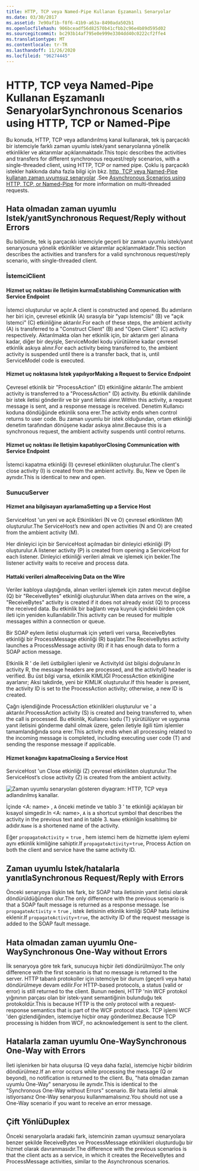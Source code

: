 ```yaml
---
title: HTTP, TCP veya Named-Pipe Kullanan Eşzamanlı Senaryolar
ms.date: 03/30/2017
ms.assetid: 7e90af1b-f8f6-41b9-a63a-8490ada502b1
ms.openlocfilehash: 906bceadf56d82570b41cfbb2c96e4b89d595d02
ms.sourcegitcommit: bc293b14af795e0e999e3304dd40c0222cf2ffe4
ms.translationtype: MT
ms.contentlocale: tr-TR
ms.lasthandoff: 11/26/2020
ms.locfileid: "96274445"
---
```

# <a name="synchronous-scenarios-using-http-tcp-or-named-pipe"></a><span data-ttu-id="1589f-102">HTTP, TCP veya Named-Pipe Kullanan Eşzamanlı Senaryolar</span><span class="sxs-lookup"><span data-stu-id="1589f-102">Synchronous Scenarios using HTTP, TCP or Named-Pipe</span></span>

<span data-ttu-id="1589f-103">Bu konuda, HTTP, TCP veya adlandırılmış kanal kullanarak, tek iş parçacıklı bir istemciyle farklı zaman uyumlu istek/yanıt senaryolarına yönelik etkinlikler ve aktarımlar açıklanmaktadır.</span><span class="sxs-lookup"><span data-stu-id="1589f-103">This topic describes the activities and transfers for different synchronous request/reply scenarios, with a single-threaded client, using HTTP, TCP or named pipe.</span></span> <span data-ttu-id="1589f-104">Çoklu iş parçacıklı istekler hakkında daha fazla bilgi için bkz. [http, TCP veya Named-Pipe kullanan zaman uyumsuz senaryolar](asynchronous-scenarios-using-http-tcp-or-named-pipe.md) .</span><span class="sxs-lookup"><span data-stu-id="1589f-104">See [Asynchronous Scenarios using HTTP, TCP, or Named-Pipe](asynchronous-scenarios-using-http-tcp-or-named-pipe.md) for more information on multi-threaded requests.</span></span>  
  
## <a name="synchronous-requestreply-without-errors"></a><span data-ttu-id="1589f-105">Hata olmadan zaman uyumlu Istek/yanıt</span><span class="sxs-lookup"><span data-stu-id="1589f-105">Synchronous Request/Reply without Errors</span></span>  

 <span data-ttu-id="1589f-106">Bu bölümde, tek iş parçacıklı istemciyle geçerli bir zaman uyumlu istek/yanıt senaryosuna yönelik etkinlikler ve aktarımlar açıklanmaktadır.</span><span class="sxs-lookup"><span data-stu-id="1589f-106">This section describes the activities and transfers for a valid synchronous request/reply scenario, with single-threaded client.</span></span>  
  
### <a name="client"></a><span data-ttu-id="1589f-107">İstemci</span><span class="sxs-lookup"><span data-stu-id="1589f-107">Client</span></span>  
  
#### <a name="establishing-communication-with-service-endpoint"></a><span data-ttu-id="1589f-108">Hizmet uç noktası ile Iletişim kurma</span><span class="sxs-lookup"><span data-stu-id="1589f-108">Establishing Communication with Service Endpoint</span></span>  

 <span data-ttu-id="1589f-109">İstemci oluşturulur ve açılır.</span><span class="sxs-lookup"><span data-stu-id="1589f-109">A client is constructed and opened.</span></span> <span data-ttu-id="1589f-110">Bu adımların her biri için, çevresel etkinlik (A) sırasıyla bir "yapı Istemcisi" (B) ve "açık Istemci" (C) etkinliğine aktarılır.</span><span class="sxs-lookup"><span data-stu-id="1589f-110">For each of these steps, the ambient activity (A) is transferred to a "Construct Client" (B) and "Open Client" (C) activity respectively.</span></span> <span data-ttu-id="1589f-111">Aktarılmakta olan her etkinlik için, bir aktarım geri alınana kadar, diğer bir deyişle, ServiceModel kodu yürütülene kadar çevresel etkinlik askıya alınır.</span><span class="sxs-lookup"><span data-stu-id="1589f-111">For each activity being transferred to, the ambient activity is suspended until there is a transfer back, that is, until ServiceModel code is executed.</span></span>  
  
#### <a name="making-a-request-to-service-endpoint"></a><span data-ttu-id="1589f-112">Hizmet uç noktasına Istek yapılıyor</span><span class="sxs-lookup"><span data-stu-id="1589f-112">Making a Request to Service Endpoint</span></span>  

 <span data-ttu-id="1589f-113">Çevresel etkinlik bir "ProcessAction" (D) etkinliğine aktarılır.</span><span class="sxs-lookup"><span data-stu-id="1589f-113">The ambient activity is transferred to a "ProcessAction" (D) activity.</span></span> <span data-ttu-id="1589f-114">Bu etkinlik dahilinde bir istek iletisi gönderilir ve bir yanıt iletisi alınır.</span><span class="sxs-lookup"><span data-stu-id="1589f-114">Within this activity, a request message is sent, and a response message is received.</span></span> <span data-ttu-id="1589f-115">Denetim Kullanıcı koduna döndüğünde etkinlik sona erer.</span><span class="sxs-lookup"><span data-stu-id="1589f-115">The activity ends when control returns to user code.</span></span> <span data-ttu-id="1589f-116">Bu zaman uyumlu bir istek olduğundan, ortam etkinliği denetim tarafından dönüşene kadar askıya alınır.</span><span class="sxs-lookup"><span data-stu-id="1589f-116">Because this is a synchronous request, the ambient activity suspends until control returns.</span></span>  
  
#### <a name="closing-communication-with-service-endpoint"></a><span data-ttu-id="1589f-117">Hizmet uç noktası ile Iletişim kapatılıyor</span><span class="sxs-lookup"><span data-stu-id="1589f-117">Closing Communication with Service Endpoint</span></span>  

 <span data-ttu-id="1589f-118">İstemci kapatma etkinliği (I) çevresel etkinlikten oluşturulur.</span><span class="sxs-lookup"><span data-stu-id="1589f-118">The client's close activity (I) is created from the ambient activity.</span></span> <span data-ttu-id="1589f-119">Bu, New ve Open ile aynıdır.</span><span class="sxs-lookup"><span data-stu-id="1589f-119">This is identical to new and open.</span></span>  
  
### <a name="server"></a><span data-ttu-id="1589f-120">Sunucu</span><span class="sxs-lookup"><span data-stu-id="1589f-120">Server</span></span>  
  
#### <a name="setting-up-a-service-host"></a><span data-ttu-id="1589f-121">Hizmet ana bilgisayarı ayarlama</span><span class="sxs-lookup"><span data-stu-id="1589f-121">Setting up a Service Host</span></span>  

 <span data-ttu-id="1589f-122">ServiceHost 'un yeni ve açık Etkinlikleri (N ve O) çevresel etkinlikten (M) oluşturulur.</span><span class="sxs-lookup"><span data-stu-id="1589f-122">The ServiceHost’s new and open activities (N and O) are created from the ambient activity (M).</span></span>  
  
 <span data-ttu-id="1589f-123">Her dinleyici için bir ServiceHost açılmadan bir dinleyici etkinliği (P) oluşturulur.</span><span class="sxs-lookup"><span data-stu-id="1589f-123">A listener activity (P) is created from opening a ServiceHost for each listener.</span></span> <span data-ttu-id="1589f-124">Dinleyici etkinliği verileri almak ve işlemek için bekler.</span><span class="sxs-lookup"><span data-stu-id="1589f-124">The listener activity waits to receive and process data.</span></span>  
  
#### <a name="receiving-data-on-the-wire"></a><span data-ttu-id="1589f-125">Hattaki verileri alma</span><span class="sxs-lookup"><span data-stu-id="1589f-125">Receiving Data on the Wire</span></span>  

 <span data-ttu-id="1589f-126">Veriler kabloya ulaştığında, alınan verileri işlemek için zaten mevcut değilse (Q) bir "ReceiveBytes" etkinliği oluşturulur.</span><span class="sxs-lookup"><span data-stu-id="1589f-126">When data arrives on the wire, a "ReceiveBytes" activity is created if it does not already exist (Q) to process the received data.</span></span> <span data-ttu-id="1589f-127">Bu etkinlik bir bağlantı veya kuyruk içindeki birden çok ileti için yeniden kullanılabilir.</span><span class="sxs-lookup"><span data-stu-id="1589f-127">This activity can be reused for multiple messages within a connection or queue.</span></span>  
  
 <span data-ttu-id="1589f-128">Bir SOAP eylem iletisi oluşturmak için yeterli veri varsa, ReceiveBytes etkinliği bir ProcessMessage etkinliği (R) başlatır.</span><span class="sxs-lookup"><span data-stu-id="1589f-128">The ReceiveBytes activity launches a ProcessMessage activity (R) if it has enough data to form a SOAP action message.</span></span>  
  
 <span data-ttu-id="1589f-129">Etkinlik R ' de ileti üstbilgileri işlenir ve ActivityId üst bilgisi doğrulanır.</span><span class="sxs-lookup"><span data-stu-id="1589f-129">In activity R, the message headers are processed, and the activityID header is verified.</span></span> <span data-ttu-id="1589f-130">Bu üst bilgi varsa, etkinlik KIMLIĞI ProcessAction etkinliğine ayarlanır; Aksi takdirde, yeni bir KIMLIK oluşturulur.</span><span class="sxs-lookup"><span data-stu-id="1589f-130">If this header is present, the activity ID is set to the ProcessAction activity; otherwise, a new ID is created.</span></span>  
  
 <span data-ttu-id="1589f-131">Çağrı işlendiğinde ProcessAction etkinlikleri oluşturulur ve ' a aktarılır.</span><span class="sxs-lookup"><span data-stu-id="1589f-131">ProcessAction activity (S) is created and being transferred to, when the call is processed.</span></span> <span data-ttu-id="1589f-132">Bu etkinlik, Kullanıcı kodu (T) yürütülüyor ve uygunsa yanıt iletisini gönderme dahil olmak üzere, gelen iletiyle ilgili tüm işlemler tamamlandığında sona erer.</span><span class="sxs-lookup"><span data-stu-id="1589f-132">This activity ends when all processing related to the incoming message is completed, including executing user code (T) and sending the response message if applicable.</span></span>  
  
#### <a name="closing-a-service-host"></a><span data-ttu-id="1589f-133">Hizmet konağını kapatma</span><span class="sxs-lookup"><span data-stu-id="1589f-133">Closing a Service Host</span></span>  

 <span data-ttu-id="1589f-134">ServiceHost 'un Close etkinliği (Z) çevresel etkinlikten oluşturulur.</span><span class="sxs-lookup"><span data-stu-id="1589f-134">The ServiceHost’s close activity (Z) is created from the ambient activity.</span></span>  
  
 ![Zaman uyumlu senaryoları gösteren diyagram: HTTP, TCP veya adlandırılmış kanallar.](./media/synchronous-scenarios-using-http-tcp-or-named-pipe/synchronous-scenario-http-tcp-named-pipes.gif)  
  
 <span data-ttu-id="1589f-136">İçinde \<A: name> , `A` önceki metinde ve tablo 3 ' te etkinliği açıklayan bir kısayol simgedir.</span><span class="sxs-lookup"><span data-stu-id="1589f-136">In \<A: name>, `A` is a shortcut symbol that describes the activity in the previous text and in table 3.</span></span> <span data-ttu-id="1589f-137">`Name` etkinliğin kısaltılmış bir adıdır.</span><span class="sxs-lookup"><span data-stu-id="1589f-137">`Name` is a shortened name of the activity.</span></span>  
  
 <span data-ttu-id="1589f-138">Eğer `propagateActivity` = `true` , hem istemci hem de hizmette işlem eylemi aynı etkinlik kimliğine sahiptir.</span><span class="sxs-lookup"><span data-stu-id="1589f-138">If `propagateActivity`=`true`, Process Action on both the client and service have the same activity ID.</span></span>  
  
## <a name="synchronous-requestreply-with-errors"></a><span data-ttu-id="1589f-139">Zaman uyumlu Istek/hatalarla yanıtla</span><span class="sxs-lookup"><span data-stu-id="1589f-139">Synchronous Request/Reply with Errors</span></span>  

 <span data-ttu-id="1589f-140">Önceki senaryoya ilişkin tek fark, bir SOAP hata iletisinin yanıt iletisi olarak döndürüldüğünden olur.</span><span class="sxs-lookup"><span data-stu-id="1589f-140">The only difference with the previous scenario is that a SOAP fault message is returned as a response message.</span></span> <span data-ttu-id="1589f-141">İse `propagateActivity` = `true` , istek iletisinin etkinlik kimliği SOAP hata iletisine eklenir.</span><span class="sxs-lookup"><span data-stu-id="1589f-141">If `propagateActivity`=`true`, the activity ID of the request message is added to the SOAP fault message.</span></span>  
  
## <a name="synchronous-one-way-without-errors"></a><span data-ttu-id="1589f-142">Hata olmadan zaman uyumlu One-Way</span><span class="sxs-lookup"><span data-stu-id="1589f-142">Synchronous One-Way without Errors</span></span>  

 <span data-ttu-id="1589f-143">İlk senaryoya göre tek fark, sunucuya hiçbir ileti döndürülmüyor.</span><span class="sxs-lookup"><span data-stu-id="1589f-143">The only difference with the first scenario is that no message is returned to the server.</span></span> <span data-ttu-id="1589f-144">HTTP tabanlı protokoller için istemciye bir durum (geçerli veya hata) döndürülmeye devam edilir.</span><span class="sxs-lookup"><span data-stu-id="1589f-144">For HTTP-based protocols, a status (valid or error) is still returned to the client.</span></span> <span data-ttu-id="1589f-145">Bunun nedeni, HTTP 'nin WCF protokol yığınının parçası olan bir istek-yanıt semantiğinin bulunduğu tek protokoldür.</span><span class="sxs-lookup"><span data-stu-id="1589f-145">This is because HTTP is the only protocol with a request-response semantics that is part of the WCF protocol stack.</span></span> <span data-ttu-id="1589f-146">TCP işlemi WCF 'den gizlendiğinden, istemciye hiçbir onay gönderilmez.</span><span class="sxs-lookup"><span data-stu-id="1589f-146">Because TCP processing is hidden from WCF, no acknowledgement is sent to the client.</span></span>  
  
## <a name="synchronous-one-way-with-errors"></a><span data-ttu-id="1589f-147">Hatalarla zaman uyumlu One-Way</span><span class="sxs-lookup"><span data-stu-id="1589f-147">Synchronous One-Way with Errors</span></span>  

 <span data-ttu-id="1589f-148">İleti işlenirken bir hata oluşursa (Q veya daha fazla), istemciye hiçbir bildirim döndürülmez.</span><span class="sxs-lookup"><span data-stu-id="1589f-148">If an error occurs while processing the message (Q or beyond), no notification is returned to the client.</span></span> <span data-ttu-id="1589f-149">Bu, "hata olmadan zaman uyumlu One-Way" senaryosu ile aynıdır.</span><span class="sxs-lookup"><span data-stu-id="1589f-149">This is identical to the "Synchronous One-Way without Errors" scenario.</span></span> <span data-ttu-id="1589f-150">Bir hata iletisi almak istiyorsanız One-Way senaryosu kullanmamalısınız.</span><span class="sxs-lookup"><span data-stu-id="1589f-150">You should not use a One-Way scenario if you want to receive an error message.</span></span>  
  
## <a name="duplex"></a><span data-ttu-id="1589f-151">Çift Yönlü</span><span class="sxs-lookup"><span data-stu-id="1589f-151">Duplex</span></span>  

 <span data-ttu-id="1589f-152">Önceki senaryolarla aradaki fark, istemcinin zaman uyumsuz senaryolara benzer şekilde ReceiveBytes ve ProcessMessage etkinlikleri oluşturduğu bir hizmet olarak davranmasıdır.</span><span class="sxs-lookup"><span data-stu-id="1589f-152">The difference with the previous scenarios is that the client acts as a service, in which it creates the ReceiveBytes and ProcessMessage activities, similar to the Asynchronous scenarios.</span></span>
